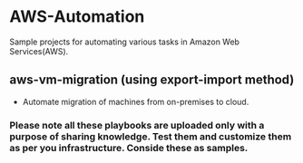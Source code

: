 # AWS-Automation

Sample projects for automating various tasks in Amazon Web Services(AWS).

## aws-vm-migration (using export-import method)
- Automate migration of machines from on-premises to cloud.



### Please note all these playbooks are uploaded only with a purpose of sharing knowledge. Test them and customize them as per you infrastructure. Conside these as samples.

